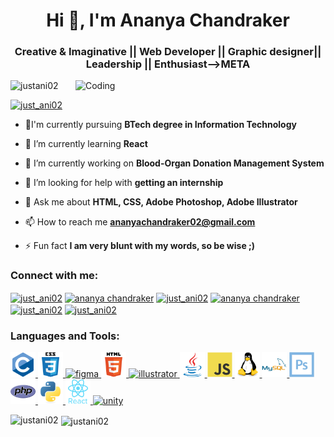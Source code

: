 

<h1 align="center">Hi 👋, I'm Ananya Chandraker</h1>
<h3 align="center">Creative & Imaginative || Web Developer || Graphic designer|| Leadership || Enthusiast—>META</h3>

<img align="right" alt="Coding" width="400" src="[https://i.gifer.com/Ry6p.gif](https://i.gifer.com/Ry6p.gif)">

<p align="left"> <img src="https://komarev.com/ghpvc/?username=justani02&label=Profile%20views&color=0e75b6&style=flat" alt="justani02" /> </p>

<p align="left"> <a href="https://twitter.com/just_ani02" target="blank"><img src="https://img.shields.io/twitter/follow/just_ani02?logo=twitter&style=for-the-badge" alt="just_ani02" /></a> </p>

- 📖I'm currently pursuing **BTech degree in Information Technology**

- 🌱 I’m currently learning **React**

- 🔭 I’m currently working on **Blood-Organ Donation Management System**

- 🤝 I’m looking for help with **getting an internship**

- 💬 Ask me about **HTML, CSS, Adobe Photoshop, Adobe Illustrator**

- 📫 How to reach me **ananyachandraker02@gmail.com**

- ⚡ Fun fact **I am very blunt with my words, so be wise ;)**

<h3 align="left">Connect with me:</h3>
<p align="left">
<a href="https://twitter.com/just_ani02" target="blank"><img align="center" src="https://raw.githubusercontent.com/rahuldkjain/github-profile-readme-generator/master/src/images/icons/Social/twitter.svg" alt="just_ani02" height="30" width="40" /></a>
<a href="https://linkedin.com/in/ananya chandraker" target="blank"><img align="center" src="https://raw.githubusercontent.com/rahuldkjain/github-profile-readme-generator/master/src/images/icons/Social/linked-in-alt.svg" alt="ananya chandraker" height="30" width="40" /></a>
<a href="https://instagram.com/just_ani02" target="blank"><img align="center" src="https://raw.githubusercontent.com/rahuldkjain/github-profile-readme-generator/master/src/images/icons/Social/instagram.svg" alt="just_ani02" height="30" width="40" /></a>
<a href="https://www.youtube.com/c/ananya chandraker" target="blank"><img align="center" src="https://raw.githubusercontent.com/rahuldkjain/github-profile-readme-generator/master/src/images/icons/Social/youtube.svg" alt="ananya chandraker" height="30" width="40" /></a>
<a href="https://www.leetcode.com/just_ani02" target="blank"><img align="center" src="https://raw.githubusercontent.com/rahuldkjain/github-profile-readme-generator/master/src/images/icons/Social/leet-code.svg" alt="just_ani02" height="30" width="40" /></a>
<a href="https://auth.geeksforgeeks.org/user/just_ani02" target="blank"><img align="center" src="https://raw.githubusercontent.com/rahuldkjain/github-profile-readme-generator/master/src/images/icons/Social/geeks-for-geeks.svg" alt="just_ani02" height="30" width="40" /></a>
</p>

<h3 align="left">Languages and Tools:</h3>
<p align="left"> <a href="https://www.cprogramming.com/" target="_blank" rel="noreferrer"> <img src="https://raw.githubusercontent.com/devicons/devicon/master/icons/c/c-original.svg" alt="c" width="40" height="40"/> </a> <a href="https://www.w3schools.com/css/" target="_blank" rel="noreferrer"> <img src="https://raw.githubusercontent.com/devicons/devicon/master/icons/css3/css3-original-wordmark.svg" alt="css3" width="40" height="40"/> </a> <a href="https://www.figma.com/" target="_blank" rel="noreferrer"> <img src="https://www.vectorlogo.zone/logos/figma/figma-icon.svg" alt="figma" width="40" height="40"/> </a> <a href="https://www.w3.org/html/" target="_blank" rel="noreferrer"> <img src="https://raw.githubusercontent.com/devicons/devicon/master/icons/html5/html5-original-wordmark.svg" alt="html5" width="40" height="40"/> </a> <a href="https://www.adobe.com/in/products/illustrator.html" target="_blank" rel="noreferrer"> <img src="https://www.vectorlogo.zone/logos/adobe_illustrator/adobe_illustrator-icon.svg" alt="illustrator" width="40" height="40"/> </a> <a href="https://www.java.com" target="_blank" rel="noreferrer"> <img src="https://raw.githubusercontent.com/devicons/devicon/master/icons/java/java-original.svg" alt="java" width="40" height="40"/> </a> <a href="https://developer.mozilla.org/en-US/docs/Web/JavaScript" target="_blank" rel="noreferrer"> <img src="https://raw.githubusercontent.com/devicons/devicon/master/icons/javascript/javascript-original.svg" alt="javascript" width="40" height="40"/> </a> <a href="https://www.linux.org/" target="_blank" rel="noreferrer"> <img src="https://raw.githubusercontent.com/devicons/devicon/master/icons/linux/linux-original.svg" alt="linux" width="40" height="40"/> </a> <a href="https://www.mysql.com/" target="_blank" rel="noreferrer"> <img src="https://raw.githubusercontent.com/devicons/devicon/master/icons/mysql/mysql-original-wordmark.svg" alt="mysql" width="40" height="40"/> </a> <a href="https://www.photoshop.com/en" target="_blank" rel="noreferrer"> <img src="https://raw.githubusercontent.com/devicons/devicon/master/icons/photoshop/photoshop-line.svg" alt="photoshop" width="40" height="40"/> </a> <a href="https://www.php.net" target="_blank" rel="noreferrer"> <img src="https://raw.githubusercontent.com/devicons/devicon/master/icons/php/php-original.svg" alt="php" width="40" height="40"/> </a> <a href="https://www.python.org" target="_blank" rel="noreferrer"> <img src="https://raw.githubusercontent.com/devicons/devicon/master/icons/python/python-original.svg" alt="python" width="40" height="40"/> </a> <a href="https://reactjs.org/" target="_blank" rel="noreferrer"> <img src="https://raw.githubusercontent.com/devicons/devicon/master/icons/react/react-original-wordmark.svg" alt="react" width="40" height="40"/> </a> <a href="https://unity.com/" target="_blank" rel="noreferrer"> <img src="https://www.vectorlogo.zone/logos/unity3d/unity3d-icon.svg" alt="unity" width="40" height="40"/> </a> </p>

<p><img align="left" src="https://github-readme-stats.vercel.app/api/top-langs?username=justani02&show_icons=true&locale=en&layout=compact" alt="justani02" /></p>

<p>&nbsp;<img align="center" src="https://github-readme-stats.vercel.app/api?username=justani02&show_icons=true&locale=en" alt="justani02" /></p>
